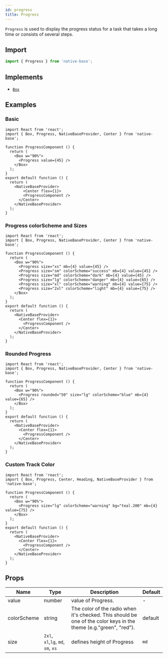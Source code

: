 ```yaml
---
id: progress
title: Progress
---
```


`Progress` is used to display the progress status for a task that takes a long time or consists of several steps.

## Import

```jsx
import { Progress } from 'native-base';
```

## Implements

- [`Box`](box.md)

## Examples

### Basic

```SnackPlayer name=Progress%20Usage
import React from 'react';
import { Box, Progress, NativeBaseProvider, Center } from 'native-base';

function ProgressComponent () {
  return (
    <Box w="90%">
      <Progress value={45} />
    </Box>
  );
}
export default function () {
  return (
    <NativeBaseProvider>
        <Center flex={1}>
        <ProgressComponent />
      </Center>
    </NativeBaseProvider>
  );
}
```

### Progress colorScheme and Sizes

```SnackPlayer name=Progress%20ColorSchemeSizes
import React from 'react';
import { Box, Progress, NativeBaseProvider, Center } from 'native-base';

function ProgressComponent () {
  return (
    <Box w="90%">
      <Progress size="xs" mb={4} value={45} />
      <Progress size="sm" colorScheme="success" mb={4} value={45} />
      <Progress size="md" colorScheme="dark" mb={4} value={45} />
      <Progress size="lg" colorScheme="danger" mb={4} value={65} />
      <Progress size="xl" colorScheme="warning" mb={4} value={75} />
      <Progress size="2xl" colorScheme="light" mb={4} value={75} />
    </Box>
  );
}
export default function () {
  return (
    <NativeBaseProvider>
      <Center flex={1}>
        <ProgressComponent />
      </Center>
    </NativeBaseProvider>
  );
}
```

### Rounded Progress

```SnackPlayer name=Progress%20Rounded
import React from 'react';
import { Box, Progress, NativeBaseProvider, Center } from 'native-base';

function ProgressComponent () {
  return (
    <Box w="90%">
      <Progress rounded="50" size="lg" colorScheme="blue" mb={4} value={65} />
    </Box>
  );
}
export default function () {
  return (
    <NativeBaseProvider>
      <Center flex={1}>
        <ProgressComponent />
      </Center>
    </NativeBaseProvider>
  );
}
```

### Custom Track Color

```SnackPlayer name=Progress%20Custom Track Color
import React from 'react';
import { Box, Progress, Center, Heading, NativeBaseProvider } from 'native-base';

function ProgressComponent () {
  return (
    <Box w="90%">
      <Progress size="lg" colorScheme="warning" bg="teal.200" mb={4} value={75} />
    </Box>
  );
}
export default function () {
  return (
    <NativeBaseProvider>
      <Center flex={1}>
        <ProgressComponent />
      </Center>
    </NativeBaseProvider>
  );
}
```

## Props

| Name        | Type                               | Description                                                                                                       | Default |
| ----------- | ---------------------------------- | ----------------------------------------------------------------------------------------------------------------- | ------- |
| value       | number                             | value of Progress.                                                                                                | -       |
| colorScheme | string                             | The color of the radio when it's checked. This should be one of the color keys in the theme (e.g."green", "red"). | default |
| size        | `2xl`, `xl`,`lg`, `md`, `sm`, `xs` | defines height of Progress                                                                                        | `md`    |
